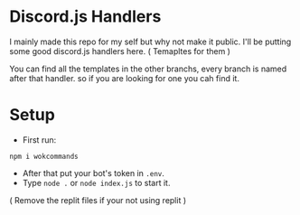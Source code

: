 # Discord.js Handlers
I mainly made this repo for my self but why not make it public. I'll be putting some good discord.js handlers here. ( Temapltes for them )

You can find all the templates in the other branchs, every branch is named after that handler. so if you are looking for one you cah find it.

# Setup
- First run:
```
npm i wokcommands
```
- After that put your bot's token in `.env`.
- Type `node .` or `node index.js` to start it.

( Remove the replit files if your not using replit )
